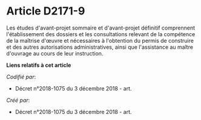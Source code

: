 # Article D2171-9

Les études d'avant-projet sommaire et d'avant-projet définitif comprennent l'établissement des dossiers et les consultations
relevant de la compétence de la maîtrise d'œuvre et nécessaires à l'obtention du permis de construire et des autres
autorisations administratives, ainsi que l'assistance au maître d'ouvrage au cours de leur instruction.

**Liens relatifs à cet article**

_Codifié par_:

  - Décret n°2018-1075 du 3 décembre 2018 - art.

_Créé par_:

  - Décret n°2018-1075 du 3 décembre 2018 - art.
